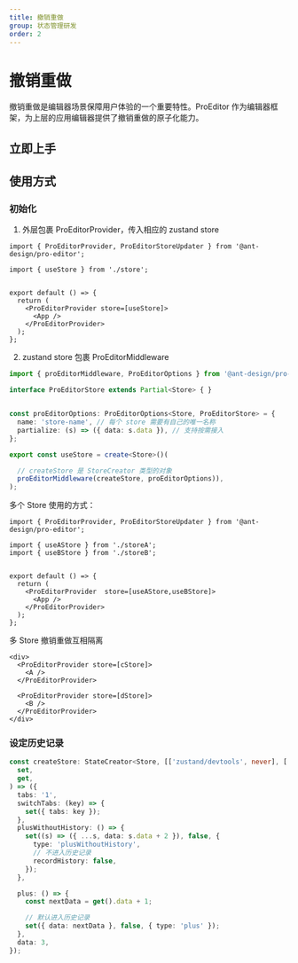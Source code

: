 ```yaml
---
title: 撤销重做
group: 状态管理研发
order: 2
---
```


# 撤销重做

撤销重做是编辑器场景保障用户体验的一个重要特性。ProEditor 作为编辑器框架，为上层的应用编辑器提供了撤销重做的原子化能力。

## 立即上手

<code src="./demos/Redo/index.tsx" ></code>

## 使用方式

### 初始化

1. 外层包裹 ProEditorProvider，传入相应的 zustand store

```tsx
import { ProEditorProvider, ProEditorStoreUpdater } from '@ant-design/pro-editor';

import { useStore } from './store';


export default () => {
  return (
    <ProEditorProvider store=[useStore]>
      <App />
    </ProEditorProvider>
  );
};
```

2. zustand store 包裹 ProEditorMiddleware

```ts
import { proEditorMiddleware, ProEditorOptions } from '@ant-design/pro-editor';

interface ProEditorStore extends Partial<Store> { }


const proEditorOptions: ProEditorOptions<Store, ProEditorStore> = {
  name: 'store-name', // 每个 store 需要有自己的唯一名称
  partialize: (s) => ({ data: s.data }), // 支持按需接入
};

export const useStore = create<Store>()(

  // createStore 是 StoreCreator 类型的对象
  proEditorMiddleware(createStore, proEditorOptions)),
);
```

多个 Store 使用的方式：

```tsx
import { ProEditorProvider, ProEditorStoreUpdater } from '@ant-design/pro-editor';

import { useAStore } from './storeA';
import { useBStore } from './storeB';


export default () => {
  return (
    <ProEditorProvider  store=[useAStore,useBStore]>
      <App />
    </ProEditorProvider>
  );
};
```

多 Store 撤销重做互相隔离

```tsx
<div>
  <ProEditorProvider store=[cStore]>
    <A />
  </ProEditorProvider>

  <ProEditorProvider store=[dStore]>
    <B />
  </ProEditorProvider>
</div>
```

### 设定历史记录

```ts
const createStore: StateCreator<Store, [['zustand/devtools', never], ['pro-editor', never]]> = (
  set,
  get,
) => ({
  tabs: '1',
  switchTabs: (key) => {
    set({ tabs: key });
  },
  plusWithoutHistory: () => {
    set((s) => ({ ...s, data: s.data + 2 }), false, {
      type: 'plusWithoutHistory',
      // 不进入历史记录
      recordHistory: false,
    });
  },

  plus: () => {
    const nextData = get().data + 1;

    // 默认进入历史记录
    set({ data: nextData }, false, { type: 'plus' });
  },
  data: 3,
});
```
